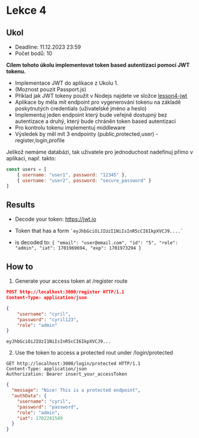 # Lekce 4
## Ukol

- Deadline: 11.12.2023 23:59
- Počet bodů: 10

__Cílem tohoto úkolu implementovat token based autentizaci pomocí JWT tokenu.__

- Implementace JWT do aplikace z Ukolu 1.
- (Moznost pouzit Passport.js)
- Příklad jak JWT tokeny použít v Nodejs najdete ve složce [lesson4-jwt](../lesson4-jwt/)
- Aplikace by měla mít endpoint pro vygenerování tokenu na základě poskytnutých credentials (uživatelské jméno a heslo)
- Implementuj jeden endpoint který bude veřejně dostupný bez autentizace a druhý, který bude chráněn token based autentizací
- Pro kontrolu tokenu implementuj middleware
- Výsledek by měl mít 3 endpointy (public,protected,user) - register,login,profile

Jelikož nemáme databázi, tak uživatele pro jednoduchost nadefinuj přímo v aplikaci, např. takto:

```javascript
const users = [
    { username: "user1", password: "12345" },
    { username: "user2", password: "secure_password" }
]
```

## Results

- Decode your token: https://jwt.io 
- Token that has a form 
``
`eyJhbGciOiJIUzI1NiIsInR5cCI6IkpXVCJ9....`
``

- is decoded to: 
``
{
  "email": "user@email.com",
  "id": "5",
  "role": "admin",
  "iat": 1701969694,
  "exp": 1701973294
}
``
## How to 

1. Generate your access token at /register route

```json
POST http://localhost:3000/register HTTP/1.1
Content-Type: application/json

{
    "username": "cyril",
    "password": "cyril123",
    "role": "admin"
}
```

``eyJhbGciOiJIUzI1NiIsInR5cCI6IkpXVCJ9...``

2. Use the token to access a protected rout under /login/protected

```
GET http://localhost:3000/login/protected HTTP/1.1
Content-Type: application/json
Authorization: Bearer insert_your_accessToken
```


````json
{
  "message": "Nice! This is a protected endpoint",
  "authData": {
    "username": "cyril",
    "password": "password",
    "role": "admin",
    "iat": 1702241549
  }
}
````
